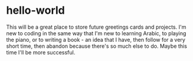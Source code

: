 # hello-world
This will be a great place to store future greetings cards and projects.
I'm new to coding in the same way that I'm new to learning Arabic, to playing the piano, or to writing a book - an idea that I have, then follow for a very short time, then abandon because there's so much else to do. Maybe this time I'll be more successful.
